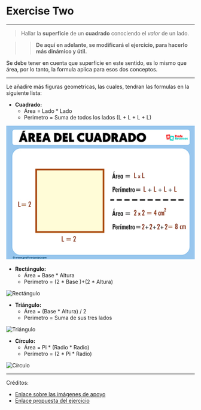 # Exercise Two 


___

> Hallar la  **superficie** de un __cuadrado__ conociendo el _valor_ de un lado.

>> __De aquí en adelante, se modificará el ejercício, para hacerlo más dinámico y útil.__

Se debe tener en cuenta que superficie en este sentido, es lo mismo que área, por lo tanto, la formula aplica para esos dos conceptos.
___
Le añadire más figuras geometricas, las cuales, tendran las formulas en la siguiente lista:

* __Cuadrado:__
    * Área =  Lado * Lado
    * Perimetro = Suma de todos los lados (L + L + L + L)

![Cuadrado](Cuadrado.png "Área y perímetro del Cuadrado")
* __Rectángulo:__
    * Área = Base * Altura
    * Perimetro = (2 * Base )+(2 * Altura)

![Rectángulo](Rectángulo.png "Área y perímetro del Rectángulo")

* __Triángulo:__
    * Área = (Base * Altura) / 2
    * Perimetro = Suma de sus tres lados

![Triángulo](Triángulo.png "Área y perímetro del tríangulo")

* __Círculo:__
    * Área = Pi * (Radio * Radio)
    * Perímetro = (2 * Pi * Radio)

![Círculo](Círculo.png "Área y perímetro del círculo")  

___


  Créditos: 
  *  [Enlace sobre las imágenes de apoyo](https://www.proferecursos.com/areas-y-perimetros/)
  * [Enlace propuesta del ejercicio](https://www.tutorialesprogramacionya.com/pythonya/detalleconcepto.php?punto=3&codigo=3&inicio=0)